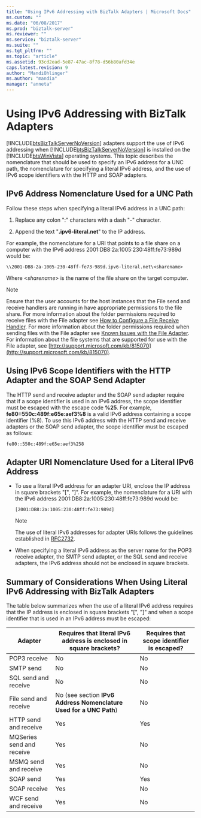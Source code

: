 ```yaml
---
title: "Using IPv6 Addressing with BizTalk Adapters | Microsoft Docs"
ms.custom: ""
ms.date: "06/08/2017"
ms.prod: "biztalk-server"
ms.reviewer: ""
ms.service: "biztalk-server"
ms.suite: ""
ms.tgt_pltfrm: ""
ms.topic: "article"
ms.assetid: 93cd2ead-5e87-47ac-8f78-d56b80afd34e
caps.latest.revision: 9
author: "MandiOhlinger"
ms.author: "mandia"
manager: "anneta"
---
```

# Using IPv6 Addressing with BizTalk Adapters
[!INCLUDE[btsBizTalkServerNoVersion](../includes/btsbiztalkservernoversion-md.md)] adapters support the use of IPv6 addressing when [!INCLUDE[btsBizTalkServerNoVersion](../includes/btsbiztalkservernoversion-md.md)] is installed on the [!INCLUDE[btsWinVista](../includes/btswinvista-md.md)] operating systems. This topic describes the nomenclature that should be used to specify an IPv6 address for a UNC path, the nomenclature for specifying a literal IPv6 address, and the use of IPv6 scope identifiers with the HTTP and SOAP adapters.  
  
## IPv6 Address Nomenclature Used for a UNC Path  
 Follow these steps when specifying a literal IPv6 address in a UNC path:  
  
1.  Replace any colon ":" characters with a dash "-" character.  
  
2.  Append the text "**.ipv6-literal.net**" to the IP address.  
  
 For example, the nomenclature for a URI that points to a file share on a computer with the IPv6 address 2001:DB8:2a:1005:230:48ff:fe73:989d would be:  
  
```  
\\2001-DB8-2a-1005-230-48ff-fe73-989d.ipv6-literal.net\<sharename>  
```  
  
 Where \<*sharename*> is the name of the file share on the target computer.  
  
> [!NOTE]
>  Ensure that the user accounts for the host instances that the File send and receive handlers are running in have appropriate permissions to the file share. For more information about the folder permissions required to receive files with the File adapter see [How to Configure a File Receive Handler](../Topic/How%20to%20Configure%20a%20File%20Receive%20Handler.md). For more information about the folder permissions required when sending files with the File adapter see [Known Issues with the File Adapter](../core/known-issues-with-the-file-adapter.md). For information about the file systems that are supported for use with the File adapter, see [http://support.microsoft.com/kb/815070](http://support.microsoft.com/kb/815070).  
  
## Using IPv6 Scope Identifiers with the HTTP Adapter and the SOAP Send Adapter  
 The HTTP send and receive adapter and the SOAP send adapter require that if a scope identifier is used in an IPv6 address, the scope identifier must be escaped with the escape code **%25**. For example, **fe80::550c:489f:e65e:aef3%8** is a valid IPv6 address containing a scope identifier (%8). To use this IPv6 address with the HTTP send and receive adapters or the SOAP send adapter, the scope identifier must be escaped as follows:  
  
```  
fe80::550c:489f:e65e:aef3%258  
```  
  
## Adapter URI Nomenclature Used for a Literal IPv6 Address  
  
-   To use a literal IPv6 address for an adapter URI, enclose the IP address in square brackets "[", "]". For example, the nomenclature for a URI with the IPv6 address 2001:DB8:2a:1005:230:48ff:fe73:989d would be:  
  
    ```  
    [2001:DB8:2a:1005:230:48ff:fe73:989d]  
    ```  
  
    > [!NOTE]
    >  The use of literal IPv6 addresses for adapter URIs follows the guidelines established in [RFC2732](http://go.microsoft.com/fwlink/?LinkId=90375).  
  
-   When specifying a literal IPv6 address as the server name for the POP3 receive adapter, the SMTP send adapter, or the SQL send and receive adapters, the IPv6 address should not be enclosed in square brackets.  
  
## Summary of Considerations When Using Literal IPv6 Addressing with BizTalk Adapters  
 The table below summarizes when the use of a literal IPv6 address requires that the IP address is enclosed in square brackets "[", "]" and when a scope identifier that is used in an IPv6 address must be escaped:  
  
|Adapter|Requires that literal IPv6 address is enclosed in square brackets?|Requires that scope identifier is escaped?|  
|-------------|------------------------------------------------------------------------|------------------------------------------------|  
|POP3 receive|No|No|  
|SMTP send|No|No|  
|SQL send and receive|No|No|  
|File send and receive|No (see section **IPv6 Address Nomenclature Used for a UNC Path**)|No|  
|HTTP send and receive|Yes|Yes|  
|MQSeries send and receive|Yes|No|  
|MSMQ send and receive|Yes|No|  
|SOAP send|Yes|Yes|  
|SOAP receive|Yes|No|  
|WCF send and receive|Yes|No|